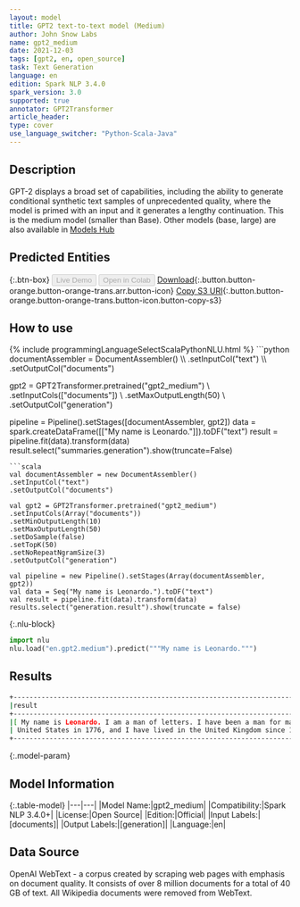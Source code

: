 ```yaml
---
layout: model
title: GPT2 text-to-text model (Medium)
author: John Snow Labs
name: gpt2_medium
date: 2021-12-03
tags: [gpt2, en, open_source]
task: Text Generation
language: en
edition: Spark NLP 3.4.0
spark_version: 3.0
supported: true
annotator: GPT2Transformer
article_header:
type: cover
use_language_switcher: "Python-Scala-Java"
---
```


## Description

GPT-2 displays a broad set of capabilities, including the ability to generate conditional synthetic text samples of unprecedented quality, where the model is primed with an input and it generates a lengthy continuation. This is the medium model (smaller than Base). Other models (base, large) are also available in [Models Hub](https://nlp.johnsnowlabs.com/models?task=Text+Generation)

## Predicted Entities



{:.btn-box}
<button class="button button-orange" disabled>Live Demo</button>
<button class="button button-orange" disabled>Open in Colab</button>
[Download](https://s3.amazonaws.com/auxdata.johnsnowlabs.com/public/models/gpt2_medium_en_3.4.0_3.0_1638517188768.zip){:.button.button-orange.button-orange-trans.arr.button-icon}
[Copy S3 URI](s3://auxdata.johnsnowlabs.com/public/models/gpt2_medium_en_3.4.0_3.0_1638517188768.zip){:.button.button-orange.button-orange-trans.button-icon.button-copy-s3}

## How to use



<div class="tabs-box" markdown="1">
{% include programmingLanguageSelectScalaPythonNLU.html %}
```python
documentAssembler = DocumentAssembler() \\
.setInputCol("text") \\
.setOutputCol("documents")

gpt2 = GPT2Transformer.pretrained("gpt2_medium") \\
.setInputCols(["documents"]) \\
.setMaxOutputLength(50) \\
.setOutputCol("generation")

pipeline = Pipeline().setStages([documentAssembler, gpt2])
data = spark.createDataFrame([["My name is Leonardo."]]).toDF("text")
result = pipeline.fit(data).transform(data)
result.select("summaries.generation").show(truncate=False)
```
```scala
val documentAssembler = new DocumentAssembler()
.setInputCol("text")
.setOutputCol("documents")

val gpt2 = GPT2Transformer.pretrained("gpt2_medium")
.setInputCols(Array("documents"))
.setMinOutputLength(10)
.setMaxOutputLength(50)
.setDoSample(false)
.setTopK(50)
.setNoRepeatNgramSize(3)
.setOutputCol("generation")

val pipeline = new Pipeline().setStages(Array(documentAssembler, gpt2))
val data = Seq("My name is Leonardo.").toDF("text")
val result = pipeline.fit(data).transform(data)
results.select("generation.result").show(truncate = false)
```


{:.nlu-block}
```python
import nlu
nlu.load("en.gpt2.medium").predict("""My name is Leonardo.""")
```

</div>

## Results

```bash
+----------------------------------------------------------------------------------------------------------------------------------------------------------------------------------------------------+
|result                                                                                                                                                                                                                  |
+----------------------------------------------------------------------------------------------------------------------------------------------------------------------------------------------------+
|[ My name is Leonardo. I am a man of letters. I have been a man for many years. I was born in the year 1776. I came to the   |
| United States in 1776, and I have lived in the United Kingdom since 1776]                                                                                          |
+----------------------------------------------------------------------------------------------------------------------------------------------------------------------------------------------------+
```

{:.model-param}
## Model Information

{:.table-model}
|---|---|
|Model Name:|gpt2_medium|
|Compatibility:|Spark NLP 3.4.0+|
|License:|Open Source|
|Edition:|Official|
|Input Labels:|[documents]|
|Output Labels:|[generation]|
|Language:|en|

## Data Source

OpenAI WebText  - a corpus created by scraping web pages with emphasis on document quality. It consists of over 8 million documents for a total of 40 GB of text. All Wikipedia documents were removed from WebText.
